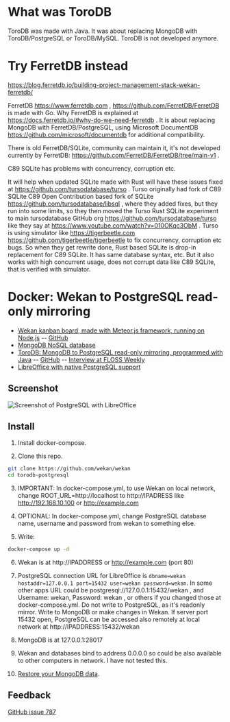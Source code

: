 # What was ToroDB

ToroDB was made with Java. It was about replacing MongoDB with ToroDB/PostgreSQL or ToroDB/MySQL.
ToroDB is not developed anymore.

# Try FerretDB instead

https://blog.ferretdb.io/building-project-management-stack-wekan-ferretdb/

FerretDB https://www.ferretdb.com , https://github.com/FerretDB/FerretDB is made with Go.
Why FerretDB is explained at https://docs.ferretdb.io/#why-do-we-need-ferretdb .
It is about replacing MongoDB with FerretDB/PostgreSQL,
using Microsoft DocumentDB https://github.com/microsoft/documentdb for  additional compatibility.

There is old FerretDB/SQLite, community can maintain it, it's not developed currently by FerretDB:
https://github.com/FerretDB/FerretDB/tree/main-v1 .

C89 SQLite has problems with concurrency, corruption etc.

It will help when updated SQLite made with Rust
will have these issues fixed at https://github.com/tursodatabase/turso .
Turso originally had fork of C89 SQLite C89 Open Contribution based fork of SQLite
https://github.com/tursodatabase/libsql , where they added fixes, but they run into some limits,
so they then moved the Turso Rust SQLite experiment to main tursodatabase GitHub org
https://github.com/tursodatabase/turso like they say at https://www.youtube.com/watch?v=010OKqc3ObM .
Turso is using simulator like https://tigerbeetle.com https://github.com/tigerbeetle/tigerbeetle
to fix concurrency, corruption etc bugs.
So when they get rewrite done, Rust based SQLite is drop-in replacement for C89 SQLite.
It has same database syntax, etc. But it also works with high concurrent usage,
does not corrupt data like C89 SQLite, that is verified with simulator.


# Docker: Wekan to PostgreSQL read-only mirroring

* [Wekan kanban board, made with Meteor.js framework, running on
  Node.js](https://wekan.fi) -- [GitHub](https://github.com/wekan/wekan)
* [MongoDB NoSQL database](https://www.mongodb.com)
* [ToroDB: MongoDB to PostgreSQL read-only mirroring, programmed with Java](https://www.8kdata.com/products) --
  [GitHub](https://github.com/torodb/stampede) --
  [Interview at FLOSS Weekly](https://twit.tv/shows/floss-weekly/episodes/377)
* [LibreOffice with native PostgreSQL support](https://www.libreoffice.org)

## Screenshot

![Screenshot of PostgreSQL with LibreOffice][screenshot]

## Install

1) Install docker-compose.

2) Clone this repo.

```bash
git clone https://github.com/wekan/wekan
cd torodb-postgresql
```

3) IMPORTANT: In docker-compose.yml, to use Wekan on local network, change ROOT_URL=http://localhost to http://IPADRESS like http://192.168.10.100 or http://example.com

4) OPTIONAL: In docker-compose.yml, change PostgreSQL database name, username and password from wekan to something else.

5) Write:

```bash
docker-compose up -d
```

6) Wekan is at http://IPADDRESS or http://example.com (port 80)

7) PostgreSQL connection URL for LibreOffice is `dbname=wekan hostaddr=127.0.0.1 port=15432 user=wekan password=wekan`.
   In some other apps URL could be postgresql://127.0.0.1:15432/wekan , and
   Username: wekan, Password: wekan , or others if you changed those at docker-compose.yml.
   Do not write to PostgreSQL, as it's readonly mirror. Write to MongoDB or make
   changes in Wekan. If server port 15432 open, PostgreSQL can be accessed also
   remotely at local network at http://IPADDRESS:15432/wekan

8) MongoDB is at 127.0.0.1:28017

9) Wekan and databases bind to address 0.0.0.0 so could be also available to other
   computers in network. I have not tested this.

10) [Restore your MongoDB data](https://github.com/wekan/wekan/wiki/Export-Docker-Mongo-Data).

## Feedback

[GitHub issue 787](https://github.com/wekan/wekan/issues/787)

[screenshot]: https://wekan.fi/ToroDB.png
